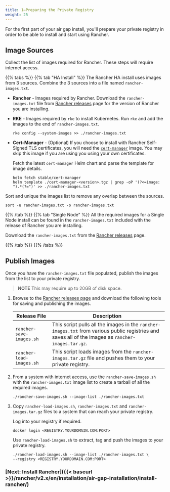 ```yaml
---
title: 1—Preparing the Private Registry
weight: 25
---
```


For the first part of your air gap install, you'll prepare your private registry in order to be able to install and start using Rancher.

<a id="step-1"></a>

## Image Sources

Collect the list of images required for Rancher. These steps will require internet access.

{{% tabs %}}
{{% tab "HA Install" %}}
The Rancher HA install uses images from 3 sources. Combine the 3 sources into a file named `rancher-images.txt`.

* **Rancher** - Images required by Rancher. Download the `rancher-images.txt` file from [Rancher releases](https://github.com/rancher/rancher/releases) page for the version of Rancher you are installing.
* **RKE** - Images required by `rke` to install Kubernetes. Run `rke` and add the images to the end of `rancher-images.txt`.
    
    ```plain
    rke config --system-images >> ./rancher-images.txt
    ```
* **Cert-Manager** - (Optional) If you choose to install with Rancher Self-Signed TLS certificates, you will need the [`cert-manager`](https://github.com/helm/charts/tree/master/stable/cert-manager) image. You may skip this image if you are using you using your own certificates.
    
    Fetch the latest `cert-manager` Helm chart and parse the template for image details.
    
    ```plain
    helm fetch stable/cert-manager
    helm template ./cert-manager-<version>.tgz | grep -oP '(?<=image: ").*(?=")' >> ./rancher-images.txt
    ```

Sort and unique the images list to remove any overlap between the sources.

```plain
sort -u rancher-images.txt -o rancher-images.txt
```

{{% /tab %}}
{{% tab "Single Node" %}}
All the required images for a Single Node install can be found in the `rancher-images.txt` included with the release of Rancher you are installing.

Download the `rancher-images.txt` from the [Rancher releases](https://github.com/rancher/rancher/releases) page.

{{% /tab %}}
{{% /tabs %}}

## Publish Images

Once you have the `rancher-images.txt` file populated, publish the images from the list to your private registry.

> **NOTE** This may require up to 20GB of disk space.

1. Browse to the [Rancher releases page](https://github.com/rancher/rancher/releases) and download the following tools for saving and publishing the images.

    | Release File | Description |
    | --- | --- |
    | `rancher-save-images.sh` | This script pulls all the images in the `rancher-images.txt` from various public registries and saves all of the images as `rancher-images.tar.gz`. |
    | `rancher-load-images.sh` | This script loads images from the `rancher-images.tar.gz` file and pushes them to your private registry. |

1. From a system with internet access, use the `rancher-save-images.sh` with the `rancher-images.txt` image list to create a tarball of all the required images.

    ```plain
    ./rancher-save-images.sh --image-list ./rancher-images.txt
    ```

1. Copy `rancher-load-images.sh`, `rancher-images.txt` and `rancher-images.tar.gz` files to a system that can reach your private registry.

    Log into your registry if required.

    ```plain
    docker login <REGISTRY.YOURDOMAIN.COM:PORT>
    ```

    Use `rancher-load-images.sh` to extract, tag and push the images to your private registry.

    ```plain
    ./rancher-load-images.sh --image-list ./rancher-images.txt \
    --registry <REGISTRY.YOURDOMAIN.COM:PORT>
    ```

### [Next: Install Rancher]({{< baseurl >}}/rancher/v2.x/en/installation/air-gap-installation/install-rancher/)
